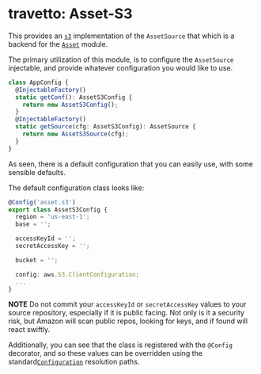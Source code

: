 travetto: Asset-S3
===

This provides an [`s3`](https://aws.amazon.com/documentation/s3/) implementation of the `AssetSource` that which is a backend for the [`Asset`](https://github.com/travetto/asset) module.  

The primary utilization of this module, is to configure the `AssetSource` injectable, and provide whatever configuration you would like to use.  

```typescript
class AppConfig {
  @InjectableFactory()
  static getConf(): AssetS3Config {
    return new AssetS3Config();
  }
  @InjectableFactory()
  static getSource(cfg: AssetS3Config): AssetSource {
    return new AssetS3Source(cfg);
  }
}
```

As seen, there is a default configuration that you can easily use, with some sensible defaults.

The default configuration class looks like:

```typescript
@Config('asset.s3')
export class AssetS3Config {
  region = 'us-east-1';
  base = '';

  accessKeyId = '';
  secretAccessKey = '';

  bucket = '';

  config: aws.S3.ClientConfiguration;
  ...
}
```

**NOTE** Do not commit your `accessKeyId` or `secretAccessKey` values to your source repository, especially if it is public facing.  Not only is it a security risk, but Amazon will scan public repos, looking for keys, and if found will react swiftly.

Additionally, you can see that the class is registered with the `@Config` decorator, and so these values can be overridden using the standard[`Configuration`](https://github.com/travetto/config) resolution paths.